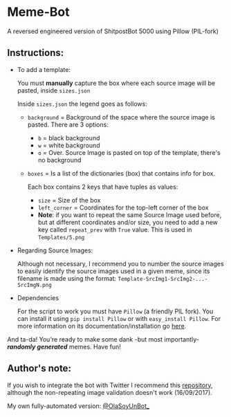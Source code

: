 # Meme-Bot
A reversed engineered version of ShitpostBot 5000 using Pillow (PIL-fork)

## Instructions: 
* To add a template:

    You must **manually** capture the box where each source image will be pasted, inside `sizes.json`

    Inside `sizes.json` the legend goes as follows:
    * `background` = Background of the space where the source image is pasted. There are 3 options:
        * `b` = black background
        * `w` = white background
        * `o` = Over. Source Image is pasted on top of the template, there's no background
    * `boxes` = Is a list of the dictionaries (box) that contains info for box.
        
        Each box contains 2 keys that have tuples as values:
        * `size` = Size of the box
        * `left_corner` = Coordinates for the top-left corner of the box 
        * **Note**: if you want to repeat the same Source Image used before, but at different coordinates and/or size, you need to add a new key called `repeat_prev` with `True` value. This is used in `Templates/5.png`
    
* Regarding Source Images:

    Although not necessary, I recommend you to number the source images to easily identify the source images used in a given meme, since its filename is made using the format: `Template-SrcImg1-SrcImg2-...-SrcImgN.png` 
    
* Dependencies

    For the script to work you must have `Pillow` (a friendly PIL fork). You can install it using `pip install Pillow` or with `easy_install Pillow`. For more information on its documentation/installation go [here](http://pillow.readthedocs.io/en/stable/installation.html).
    
And ta-da! You're ready to make some dank -but most importantly- ***randomly generated*** memes. Have fun!

## Author's note:

If you wish to integrate the bot with Twitter I recommend this [repository](https://github.com/joaquinlpereyra/twitterImgBot), although the non-repeating image validation doesn't work (16/09/2017). 

My own fully-automated version: [@OlaSoyUnBot_](https://twitter.com/OlaSoyUnBot_)

